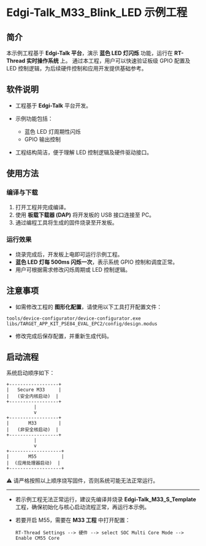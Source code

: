 # Edgi-Talk_M33_Blink_LED 示例工程

## 简介

本示例工程基于 **Edgi-Talk 平台**，演示 **蓝色 LED 灯闪烁** 功能，运行在 **RT-Thread 实时操作系统** 上。
通过本工程，用户可以快速验证板级 GPIO 配置及 LED 控制逻辑，为后续硬件控制和应用开发提供基础参考。

## 软件说明

* 工程基于 **Edgi-Talk** 平台开发。
* 示例功能包括：

  * 蓝色 LED 灯周期性闪烁
  * GPIO 输出控制
* 工程结构简洁，便于理解 LED 控制逻辑及硬件驱动接口。

## 使用方法

### 编译与下载

1. 打开工程并完成编译。
2. 使用 **板载下载器 (DAP)** 将开发板的 USB 接口连接至 PC。
3. 通过编程工具将生成的固件烧录至开发板。

### 运行效果

* 烧录完成后，开发板上电即可运行示例工程。
* **蓝色 LED 灯每 500ms 闪烁一次**，表示系统 GPIO 控制和调度正常。
* 用户可根据需求修改闪烁周期或 LED 控制逻辑。

## 注意事项

* 如需修改工程的 **图形化配置**，请使用以下工具打开配置文件：

```
tools/device-configurator/device-configurator.exe
libs/TARGET_APP_KIT_PSE84_EVAL_EPC2/config/design.modus
```

* 修改完成后保存配置，并重新生成代码。

## 启动流程

系统启动顺序如下：

```
+------------------+
|   Secure M33     |
|   (安全内核启动)  |
+------------------+
          |
          v
+------------------+
|       M33        |
|   (非安全核启动)  |
+------------------+
          |
          v
+-------------------+
|       M55         |
|  (应用处理器启动)  |
+-------------------+
```

⚠️ 请严格按照以上顺序烧写固件，否则系统可能无法正常运行。

---

* 若示例工程无法正常运行，建议先编译并烧录 **Edgi-Talk\_M33\_S\_Template** 工程，确保初始化与核心启动流程正常，再运行本示例。
* 若要开启 M55，需要在 **M33 工程** 中打开配置：

  ```
  RT-Thread Settings --> 硬件 --> select SOC Multi Core Mode --> Enable CM55 Core
  ```

